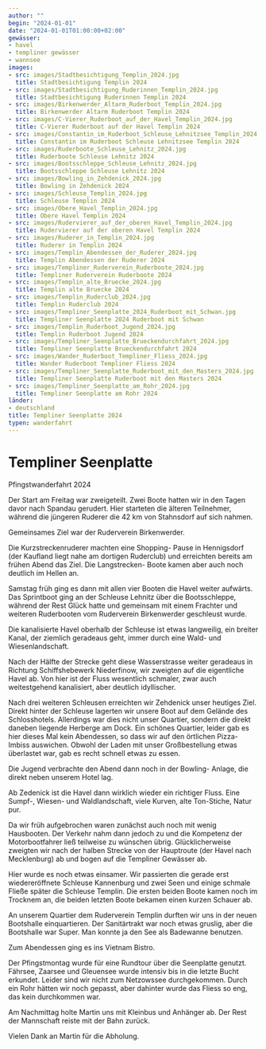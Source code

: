 ```yaml
---
author: ""
begin: "2024-01-01"
date: "2024-01-01T01:00:00+02:00"
gewässer:
- havel
- templiner gewässer
- wannsee
images:
- src: images/Stadtbesichtigung_Templin_2024.jpg
  title: Stadtbesichtigung Templin 2024
- src: images/Stadtbesichtigung_Ruderinnen_Templin_2024.jpg
  title: Stadtbesichtigung Ruderinnen Templin 2024
- src: images/Birkenwerder_Altarm_Ruderboot_Templin_2024.jpg
  title: Birkenwerder Altarm Ruderboot Templin 2024
- src: images/C-Vierer_Ruderboot_auf_der_Havel_Templin_2024.jpg
  title: C-Vierer Ruderboot auf der Havel Templin 2024
- src: images/Constantin_im_Ruderboot_Schleuse_Lehnitzsee_Templin_2024.jpg
  title: Constantin im Ruderboot Schleuse Lehnitzsee Templin 2024
- src: images/Ruderboote_Schleuse_Lehnitz_2024.jpg
  title: Ruderboote Schleuse Lehnitz 2024
- src: images/Bootsschleppe_Schleuse_Lehnitz_2024.jpg
  title: Bootsschleppe Schleuse Lehnitz 2024
- src: images/Bowling_in_Zehdenick_2024.jpg
  title: Bowling in Zehdenick 2024
- src: images/Schleuse_Templin_2024.jpg
  title: Schleuse Templin 2024
- src: images/Obere_Havel_Templin_2024.jpg
  title: Obere Havel Templin 2024
- src: images/Rudervierer_auf_der_oberen_Havel_Templin_2024.jpg
  title: Rudervierer auf der oberen Havel Templin 2024
- src: images/Ruderer_in_Templin_2024.jpg
  title: Ruderer in Templin 2024
- src: images/Templin_Abendessen_der_Ruderer_2024.jpg
  title: Templin Abendessen der Ruderer 2024
- src: images/Templiner_Ruderverein_Ruderboote_2024.jpg
  title: Templiner Ruderverein Ruderboote 2024
- src: images/Templin_alte_Bruecke_2024.jpg
  title: Templin alte Bruecke 2024
- src: images/Templin_Ruderclub_2024.jpg
  title: Templin Ruderclub 2024
- src: images/Templiner_Seenplatte_2024_Ruderboot_mit_Schwan.jpg
  title: Templiner Seenplatte 2024 Ruderboot mit Schwan
- src: images/Templin_Ruderboot_Jugend_2024.jpg
  title: Templin Ruderboot Jugend 2024
- src: images/Templiner_Seenplatte_Brueckendurchfahrt_2024.jpg
  title: Templiner Seenplatte Brueckendurchfahrt 2024
- src: images/Wander_Ruderboot_Templiner_Fliess_2024.jpg
  title: Wander Ruderboot Templiner Fliess 2024
- src: images/Templiner_Seenplatte_Ruderboot_mit_den_Masters_2024.jpg
  title: Templiner Seenplatte Ruderboot mit den Masters 2024
- src: images/Templiner_Seenplatte_am_Rohr_2024.jpg
  title: Templiner Seenplatte am Rohr 2024
länder:
- deutschland
title: Templiner Seenplatte 2024
typen: wanderfahrt
---
```



# Templiner Seenplatte


Pfingstwanderfahrt 2024

Der Start am Freitag war zweigeteilt. Zwei Boote hatten wir in den Tagen davor nach Spandau gerudert. Hier starteten die älteren Teilnehmer, während die jüngeren Ruderer die 42 km von Stahnsdorf auf sich nahmen.

Gemeinsames Ziel war der Ruderverein Birkenwerder.

Die Kurzstreckenruderer machten eine Shopping- Pause in Hennigsdorf (der Kaufland liegt nahe am dortigen Ruderclub) und erreichten bereits am frühen Abend das Ziel. Die Langstrecken- Boote kamen aber auch noch deutlich im Hellen an.

Samstag früh ging es dann mit allen vier Booten die Havel weiter aufwärts. Das Sprintboot ging an der Schleuse Lehnitz über die Bootsschleppe, während der Rest Glück hatte und gemeinsam mit einem Frachter und weiteren Ruderbooten vom Ruderverein Birkenwerder geschleust wurde.

Die kanalisierte Havel oberhalb der Schleuse ist etwas langweilig, ein breiter Kanal, der ziemlich geradeaus geht, immer durch eine Wald- und Wiesenlandschaft.

Nach der Hälfte der Strecke geht diese Wasserstrasse weiter geradeaus in Richtung Schiffshebewerk Niederfinow, wir zweigten auf die eigentliche Havel ab. Von hier ist der Fluss wesentlich schmaler, zwar auch weitestgehend kanalisiert, aber deutlich idyllischer.

Nach drei weiteren Schleusen erreichten wir Zehdenick unser heutiges Ziel. Direkt hinter der Schleuse lagerten wir unsere Boot auf dem Gelände des Schlosshotels. Allerdings war dies nicht unser Quartier, sondern die direkt daneben liegende Herberge am Dock. Ein schönes Quartier, leider gab es hier dieses Mal kein Abendessen, so dass wir auf den örtlichen Pizza- Imbiss auswichen. Obwohl der Laden mit unser Großbestellung etwas überlastet war, gab es recht schnell etwas zu essen.

Die Jugend verbrachte den Abend dann noch in der Bowling- Anlage, die direkt neben unserem Hotel lag.

Ab Zedenick ist die Havel dann wirklich wieder ein richtiger Fluss. Eine Sumpf-, Wiesen- und Waldlandschaft, viele Kurven, alte Ton-Stiche, Natur pur.

Da wir früh aufgebrochen waren zunächst auch noch mit wenig Hausbooten. Der Verkehr nahm dann jedoch zu und die Kompetenz der Motorbootfahrer ließ teilweise zu wünschen übrig. Glücklicherweise zweigten wir nach der halben Strecke von der Hauptroute (der Havel nach Mecklenburg) ab und bogen auf die Templiner Gewässer ab.

Hier wurde es noch etwas einsamer. Wir passierten die gerade erst wiedereröffnete Schleuse Kannenburg und zwei Seen und einige schmale Fließe später die Schleuse Templin. Die ersten beiden Boote kamen noch im Trocknem an, die beiden letzten Boote bekamen einen kurzen Schauer ab.

An unserem Quartier dem Ruderverein Templin durften wir uns in der neuen Bootshalle einquartieren. Der Sanitärtrakt war noch etwas gruslig, aber die Bootshalle war Super. Man konnte ja den See als Badewanne benutzen.

Zum Abendessen ging es ins Vietnam Bistro.

Der Pfingstmontag wurde für eine Rundtour über die Seenplatte genutzt. Fährsee, Zaarsee und Gleuensee wurde intensiv bis in die letzte Bucht erkundet. Leider sind wir nicht zum Netzowssee durchgekommen. Durch ein Rohr hätten wir noch gepasst, aber dahinter wurde das Fliess so eng, das kein durchkommen war.

Am Nachmittag holte Martin uns mit Kleinbus und Anhänger ab. Der Rest der Mannschaft reiste mit der Bahn zurück.

Vielen Dank an Martin für die Abholung.
